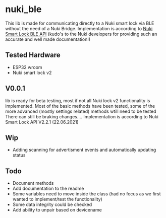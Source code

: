 # nuki_ble
This lib is made for communicating directly to a Nuki smart lock via BLE without the need of a Nuki Bridge.
Implementation is according to [Nuki Smart Lock BLE API](https://developer.nuki.io/page/nuki-smart-lock-api-2/2/) 
(kudo's to the Nuki developers for providing such an accurate and well made documentation!)

## Tested Hardware
- ESP32 wroom
- Nuki smart lock v2

## V0.0.1
lib is ready for beta testing, most if not all Nuki lock v2 functionality is implemented.
Most of the basic methods have been tested, some of the more advanced (mostly settings related) methods wtill need to be tested
There can still be braking changes....
Implementation is according to Nuki Smart Lock API V2.2.1 (22.06.2021)

## Wip
- Adding scanning for advertisment events and automatically updating status

## Todo
- Document methods
- Add documentation to the readme
- Some variables need to move inside the class (had no focus as we first wanted to implement/test the functionality)
- Some data integrity could be checked
- Add ability to unpair based on devicename